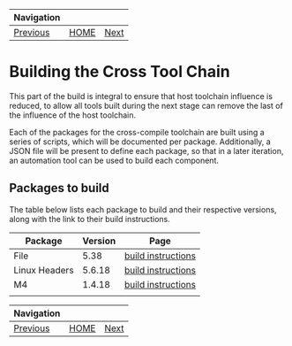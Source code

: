 | Navigation |||
| --- | --- | ---: |
| [Previous](Preparations.md) | [HOME](README.md) | [Next](BasicToolChain.md) |

# Building the Cross Tool Chain

This part of the build is integral to ensure that host toolchain influence is reduced, to allow all tools built during the next stage can remove the last of the influence of the host toolchain.

Each of the packages for the cross-compile toolchain are built using a series of scripts, which will be documented per package. Additionally, a JSON file will be present to define each package, so that in a later iteration, an automation tool can be used to build each component.

## Packages to build

The table below lists each package to build and their respective versions, along with the link to their build instructions.

| Package | Version | Page |
| --- | --- | --- |
| File | 5.38 | [build instructions](crosscompile-tools-pkgs/File/file.md) |
| Linux Headers | 5.6.18 | [build instructions](crosscompile-tools-pkgs/LinuxHeaders/linuxheaders.md) |
| M4 | 1.4.18 | [build instructions](crosscompile-tools-pkgs/M4/m4.md) |
||||


| Navigation |||
| --- | --- | ---: |
| [Previous](Preparations.md) | [HOME](README.md) | [Next](BasicToolChain.md) |
